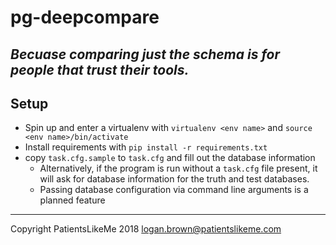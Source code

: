 # pg-deepcompare


*Becuase comparing just the schema is for people that trust their tools.*
------------

## Setup

- Spin up and enter a virtualenv with `virtualenv <env name>` and `source <env name>/bin/activate`
- Install requirements with `pip install -r requirements.txt`
- copy `task.cfg.sample` to `task.cfg` and fill out the database information
    - Alternatively, if the program is run without a `task.cfg` file present, it will ask for database information for the truth and test databases.
    - Passing database configuration via command line arguments is a planned feature

------------

Copyright PatientsLikeMe 2018
logan.brown@patientslikeme.com
